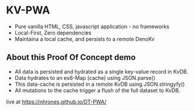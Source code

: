 # KV-PWA
  - Pure vanilla HTML, CSS, javascript application - no frameworks
  - Local-First, Zero dependencies
  - Maintaina a local cache, and persists to a remote DenoKv

## About this Proof Of Concept demo
 - All data is persisted and hydrated as a single key-value record in KvDB.       
 - Data hydrates to an es6-Map (cache) using JSON.parse()    
 - This data-cache is persisted in a remote KvDB using JSON.stringyfy()    
 - All mutations to the cache trigger a flush of the full dataset to KvDB.    

live at https://nhrones.github.io/DT-PWA/
